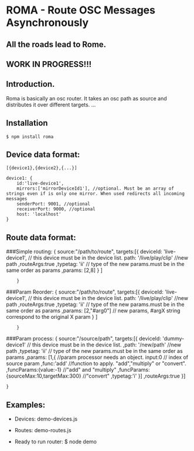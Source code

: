 ROMA - Route OSC Messages Asynchronously
=========
All the roads lead to Rome.
-----------------------------
WORK IN PROGRESS!!!
-------------------

## Introduction.
  
  Roma is basically an osc router. It takes an osc path as source and distributes it over different targets.
  ...

## Installation
    $ npm install roma

## Device data format:

    [{device1},{device2},{...}]

    device1: {
        id:'live-device1',
		mirrors:['mirrorDeviceId1'], //optional. Must be an array of strings even if is only one mirror. When used redirects all incoming messages 
        senderPort: 9001, //optional
        receiverPort: 9000, //optional
        host: 'localhost'
    }

## Route data format:

###Simple routing:
		{
		 source:"/path/to/route",
		 targets:[{ 
		  deviceId: 'live-device1', // this device  must be in the device list.
			  path: '/live/play/clip' //new path
			  ,routeArgs:true 
			  ,typetag: 'ii'  // type of the new params.must be in the same order as params
			  ,params: [2,8] 
			  }
			  ]
		
		}
###Param Reorder:
		{
		 source:"/path/to/route",
		 targets:[{ 
		  deviceId: 'live-device1', // this device  must be in the device list.
			  path: '/live/play/clip' //new path
			  ,routeArgs:true 
			  ,typetag: 'ii'  // type of the new params.must be in the same order as params
			  ,params: [2,"#arg0"]  // new params, #argX string correspond to the original X param
			  }
			  ]
		
		}
###Param process:
	{
		source:"/source/path",
		targets:[{ 
		  deviceId: 'dummy-device1'  // this device  must be in the device list.
			  ,path: '/new/path' //new path
			  ,typetag: 'ii' // type of the new params.must be in the same order as params
			  ,params: [1,{  //param processor needs an object.
				input:0 // index of source param
				,func:'add' //function to apply. "add","multiply" or "convert". 
				,funcParams:{value:-1} //"add" and "multiply" 
				,funcParams:{sourceMax:10,targetMax:300} //"convert"
				,typetag:'i'
			  }]
			  ,routeArgs:true
			}]
		
	}
## Examples:
- Devices:
    demo-devices.js
- Routes:
    demo-routes.js
    
- Ready to run router:
    $ node demo